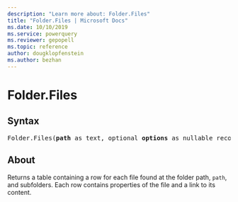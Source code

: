 ```yaml
---
description: "Learn more about: Folder.Files"
title: "Folder.Files | Microsoft Docs"
ms.date: 10/10/2019
ms.service: powerquery
ms.reviewer: gepopell
ms.topic: reference
author: dougklopfenstein
ms.author: bezhan
---
```

# Folder.Files
  
## Syntax

<pre>
Folder.Files(<b>path</b> as text, optional <b>options</b> as nullable record) as table
</pre>
  
## About

Returns a table containing a row for each file found at the folder path, `path`, and subfolders. Each row contains properties of the file and a link to its content. 
  
